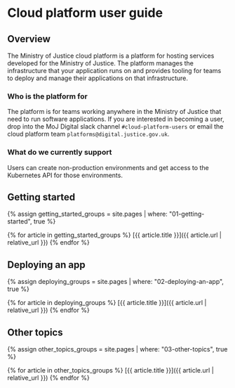 # Cloud platform user guide

## Overview

The Ministry of Justice cloud platform is a platform for hosting services developed for the Ministry of Justice. The platform manages the infrastructure that your application runs on and provides tooling for teams to deploy and manage their applications on that infrastructure.

### Who is the platform for

The platform is for teams working anywhere in the Ministry of Justice that need to run software applications. If you are interested in becoming a user, drop into the MoJ Digital slack channel `#cloud-platform-users` or email the cloud platform team `platforms@digital.justice.gov.uk`.

### What do we currently support

Users can create non-production environments and get access to the Kubernetes API for those environments.  

## Getting started

{% assign getting_started_groups = site.pages
  | where: "01-getting-started", true %}

{% for article in getting_started_groups %}
  [{{ article.title }}]({{ article.url | relative_url }})
{% endfor %}

## Deploying an app

{% assign deploying_groups = site.pages
  | where: "02-deploying-an-app", true %}

{% for article in deploying_groups %}
  [{{ article.title }}]({{ article.url | relative_url }})
{% endfor %}

## Other topics

{% assign other_topics_groups = site.pages
  | where: "03-other-topics", true %}

{% for article in other_topics_groups %}
  [{{ article.title }}]({{ article.url | relative_url }})
{% endfor %}
